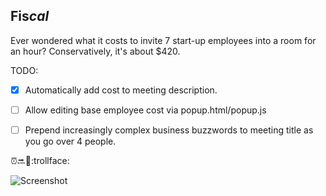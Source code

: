 ## Fis<i>cal</i>

Ever wondered what it costs to invite 7 start-up employees into a room for an hour? Conservatively, it's about $420.

TODO:
 - [x] Automatically add cost to meeting description.
 - [ ] Allow editing base employee cost via popup.html/popup.js
 - [ ] Prepend increasingly complex business buzzwords to meeting title as you go over 4 people.


:alarm_clock::soon::money_with_wings::trollface:

![Screenshot](http://i.imgur.com/3WBSlLQ.png)
